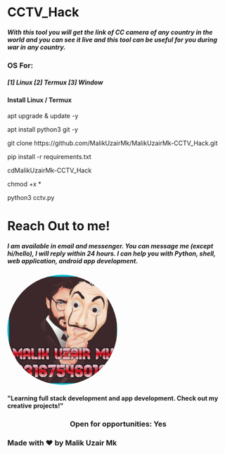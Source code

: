 <html>
<body>
<h1>CCTV_Hack</h1>
<h5>With this tool you will get the link of CC camera of any country in the world and you can see it live and this tool can be useful for you during war in any country.</h5>

<h3>OS For:</h3>
<h5>[1] Linux [2] Termux [3] Window 

<h4>Install Linux / Termux</h4>
<p>apt upgrade & update -y</p>
<p>apt install python3 git -y</p>
<p>git clone https://github.com/MalikUzairMk/MalikUzairMk-CCTV_Hack.git</p>
<p>pip install -r requirements.txt</p>
<p>cdMalikUzairMk-CCTV_Hack</p>
<p>chmod +x *</p>
<p>python3 cctv.py</p>

<h1>Reach Out to me!</h1>
<h5>I am available in email and messenger. You can message me (except hi/hello), I will reply within 24 hours. I can help you with Python, shell, web application, android app development.</h5>

<img src="96db025f-1771-4fcd-b972-2a0fc2ed55aa.jpg" alt="Girl in a jacket" style="width:250px;height:250px; border-radius: 50%;">

<h4>"Learning full stack development and app development. Check out my creative projects!"</h4>
</center>
<center>
<h3>Open for opportunities: Yes</h3>
</center>
</h5>
<h3>Made with ❤️ by Malik Uzair Mk</h3>
</center>
</body>
</html>
